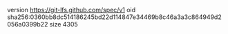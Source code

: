 version https://git-lfs.github.com/spec/v1
oid sha256:0360bb8dc514186245bd22d114847e34469b8c46a3a3c864949d2056a0399b22
size 4305
